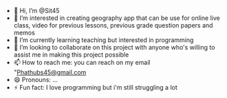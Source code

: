 - 👋 Hi, I’m @Sit45
- 👀 I’m interested in creating geography app that can be use for online live class, video for previous lessons, previous grade question papers and memos
- 🌱 I’m currently learning teaching but interested in programming
- 💞️ I’m looking to collaborate on this project with anyone who's willing to assist me in making this project possible
- 📫 How to reach me: you can reach on my email "Phathubs45@gmail.com
- 😄 Pronouns: ...
- ⚡ Fun fact: I love programming but i'm still struggling a lot
  

<!---
Sit45/Sit45 is a ✨ special ✨ repository because its `README.md` (this file) appears on your GitHub profile.
You can click the Preview link to take a look at your changes.
--->
